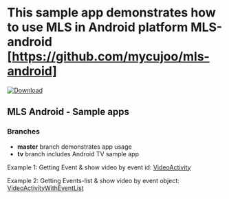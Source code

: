 

# This sample app demonstrates how to use MLS in Android platform MLS-android [https://github.com/mycujoo/mls-android]

[ ![Download](https://api.bintray.com/packages/mycujoo/mls/tv.mycujoo.mls/images/download.svg) ](https://bintray.com/mycujoo/mls/tv.mycujoo.mls/_latestVersion)

## MLS Android - Sample apps
### Branches
* **master** branch demonstrates app usage
* **tv** branch includes Android TV sample app

Example 1: Getting Event & show video by event id: 
[VideoActivity](app/src/main/java/tv/mycujoo/mlssampleapp/VideoActivity.kt)

Example 2: Getting Events-list & show video by event object: 
[VideoActivityWithEventList](app/src/main/java/tv/mycujoo/mlssampleapp/VideoActivity.kt)